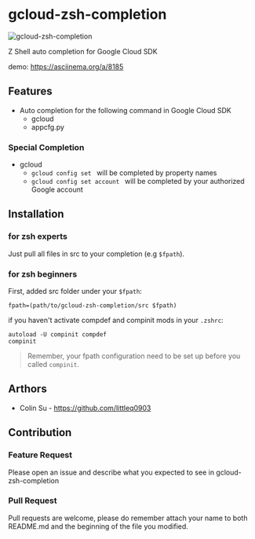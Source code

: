 gcloud-zsh-completion
=====================

![gcloud-zsh-completion](https://f.cloud.github.com/assets/374786/2430363/a329fad8-acd7-11e3-83ac-d626449568e9.png)

Z Shell auto completion for Google Cloud SDK

demo: https://asciinema.org/a/8185

## Features

* Auto completion for the following command in Google Cloud SDK
  - gcloud
  - appcfg.py

### Special Completion

* gcloud
  - `gcloud config set ` will be completed by property names
  - `gcloud config set account ` will be completed by your authorized Google account


## Installation

### for zsh experts

Just pull all files in src to your completion (e.g `$fpath`).

### for zsh beginners

First, added src folder under your `$fpath`:

```shell
fpath=(path/to/gcloud-zsh-completion/src $fpath)
```
if you haven't activate compdef and compinit mods in your `.zshrc`:

```shell
autoload -U compinit compdef
compinit
```

> Remember, your fpath configuration need to be set up before you called `compinit`.

## Arthors

* Colin Su - https://github.com/littleq0903

## Contribution

### Feature Request

Please open an issue and describe what you expected to see in gcloud-zsh-completion

### Pull Request

Pull requests are welcome, please do remember attach your name to both README.md and the beginning of the file you modified.
